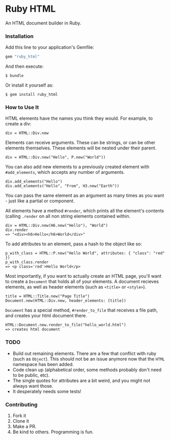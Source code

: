 # Ruby HTML

An HTML document builder in Ruby.

### Installation

Add this line to your application's Gemfile:

```ruby
gem "ruby_html"
```

And then execute:

    $ bundle

Or install it yourself as:

    $ gem install ruby_html

### How to Use It

HTML elements have the names you think they would. For example, to create a div:

```
div = HTML::Div.new
```

Elements can receive arguments. These can be strings, or can be other elements themselves.
These elements will be nested under their parent.

```
div = HTML::Div.new("Hello", P.new("World"))
```

You can also add new elements to a previously created element with `#add_elements`, which accepts any number of arguments.

```
div.add_elements("Hello")
div.add_elements("Hello", "From", H3.new("Earth"))
```

You can pass the same element as an argument as many times as you want - just like a partial or component.

All elements have a method `#render`, which prints all the element's contents (calling `.render` on all non string elements
contained within.

```
div = HTML::Div.new(H6.new("Hello"), "World")
div.render
=> "<div><h6>Hello</h6>World</div>"
```

To add attributes to an element, pass a hash to the object like so:

```
p_with_class = HTML::P.new("Hello World", attributes: { "class": "red" })
p_with_class.render
=> <p class='red'>Hello World</p>
```

Most importantly, if you want to actually create an HTML page, you'll want to create a `Document` that holds all of your elements.
A document recieves elements, as well as header elements (such as `<title>` or `<style>`).

```
title = HTML::Title.new("Page Title")
Document.new(HTML::Div.new, header_elements: [title])
```

`Document` has a special method, `#render_to_file` that receives a file path, and creates your html document there.

```
HTML::Document.new.render_to_file("hello_world.html")
=> creates html document
```


### TODO

- Build out remaining elements. There are a few that conflict with ruby (such as `Object`). This should not be an issue anymore
now that the `HTML` namespace has been added.
- Code clean up (alphabetical order, some methods probably don't need to be public, etc).
- The single quotes for attributes are a bit weird, and you might not always want those.
- It desperately needs some tests!

### Contributing

1. Fork it
2. Clone it
3. Make a PR.
4. Be kind to others. Programming is fun.
